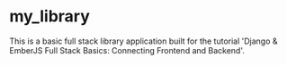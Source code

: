 # my_library

This is a basic full stack library application built for the tutorial 'Django & EmberJS Full Stack Basics: Connecting Frontend and Backend'.
